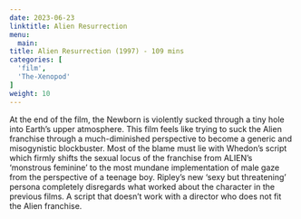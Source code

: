 ```yaml
---
date: 2023-06-23
linktitle: Alien Resurrection
menu:
  main:
title: Alien Resurrection (1997) - 109 mins
categories: [
  'film',
  'The-Xenopod'
]
weight: 10
---
```


At the end of the film, the Newborn is violently sucked through a tiny hole into Earth’s upper atmosphere. This film feels like trying to suck the Alien franchise through a much-diminished perspective to become a generic and misogynistic blockbuster. Most of the blame must lie with Whedon’s script which firmly shifts the sexual locus of the franchise from ALIEN’s ‘monstrous feminine’ to the most mundane implementation of male gaze from the perspective of a teenage boy. Ripley’s new ‘sexy but threatening’ persona completely disregards what worked about the character in the previous films. A script that doesn’t work with a director who does not fit the Alien franchise. 
